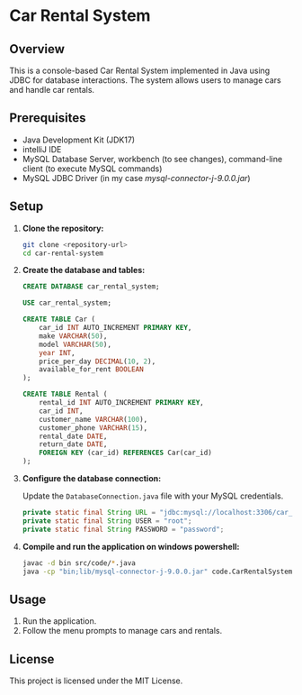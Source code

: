 # Car Rental System

## Overview

This is a console-based Car Rental System implemented in Java using JDBC for database interactions. The system allows users to manage cars and handle car rentals.

## Prerequisites

- Java Development Kit (JDK17)
- intelliJ IDE
- MySQL Database Server, workbench (to see changes), command-line client (to execute MySQL commands)
- MySQL JDBC Driver (in my case *mysql-connector-j-9.0.0.jar*)

## Setup

1. **Clone the repository:**

    ```sh
    git clone <repository-url>
    cd car-rental-system
    ```

2. **Create the database and tables:**

    ```sql
    CREATE DATABASE car_rental_system;

    USE car_rental_system;

    CREATE TABLE Car (
        car_id INT AUTO_INCREMENT PRIMARY KEY,
        make VARCHAR(50),
        model VARCHAR(50),
        year INT,
        price_per_day DECIMAL(10, 2),
        available_for_rent BOOLEAN
    );

    CREATE TABLE Rental (
        rental_id INT AUTO_INCREMENT PRIMARY KEY,
        car_id INT,
        customer_name VARCHAR(100),
        customer_phone VARCHAR(15),
        rental_date DATE,
        return_date DATE,
        FOREIGN KEY (car_id) REFERENCES Car(car_id)
    );
    ```

3. **Configure the database connection:**

   Update the `DatabaseConnection.java` file with your MySQL credentials.

    ```java
    private static final String URL = "jdbc:mysql://localhost:3306/car_rental_system";
    private static final String USER = "root";
    private static final String PASSWORD = "password";
    ```

4. **Compile and run the application on windows powershell:**

    ```sh
    javac -d bin src/code/*.java
    java -cp "bin;lib/mysql-connector-j-9.0.0.jar" code.CarRentalSystem
    ```

## Usage

1. Run the application.
2. Follow the menu prompts to manage cars and rentals.

## License

This project is licensed under the MIT License.
